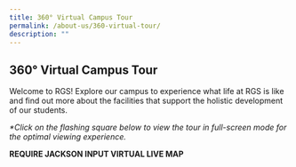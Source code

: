```yaml
---
title: 360° Virtual Campus Tour
permalink: /about-us/360-virtual-tour/
description: ""
---
```

## 360° Virtual Campus Tour

Welcome to RGS! Explore our campus to experience what life at RGS is like and find out more about the facilities that support the holistic development of our students.

_\*Click on the flashing square below to view the tour in full-screen mode for the optimal viewing experience._

**REQUIRE JACKSON INPUT VIRTUAL LIVE MAP**